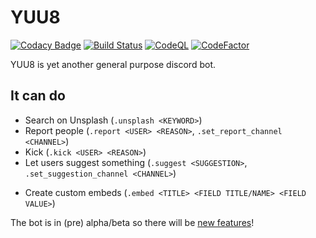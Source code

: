 # YUU8
[![Codacy Badge](https://app.codacy.com/project/badge/Grade/93347651ab9d4e5eae911df727565092)](https://www.codacy.com/gh/koviubi56/YUU8/dashboard?utm_source=github.com&amp;utm_medium=referral&amp;utm_content=koviubi56/YUU8&amp;utm_campaign=Badge_Grade)
[![Build Status](https://travis-ci.com/koviubi56/YUU8.svg?branch=main)](https://travis-ci.com/koviubi56/YUU8)
[![CodeQL](https://github.com/koviubi56/YUU8/actions/workflows/codeql-analysis.yml/badge.svg)](https://github.com/koviubi56/YUU8/actions/workflows/codeql-analysis.yml)
[![CodeFactor](https://www.codefactor.io/repository/github/koviubi56/yuu8/badge)](https://www.codefactor.io/repository/github/koviubi56/yuu8)

YUU8 is yet another general purpose discord bot.

## It can do
* Search on Unsplash (`.unsplash <KEYWORD>`)
* Report people (`.report <USER> <REASON>`, `.set_report_channel <CHANNEL>`)
* Kick (`.kick <USER> <REASON>`)
* Let users suggest something (`.suggest <SUGGESTION>`, `.set_suggestion_channel <CHANNEL>`)
<!-- ! This MUST be the last one -->
* Create custom embeds (`.embed <TITLE> <FIELD TITLE/NAME> <FIELD VALUE>`)

The bot is in (pre) alpha/beta so there will be [new features](https://github.com/koviubi56/YUU8/projects/1#column-15140296)!
